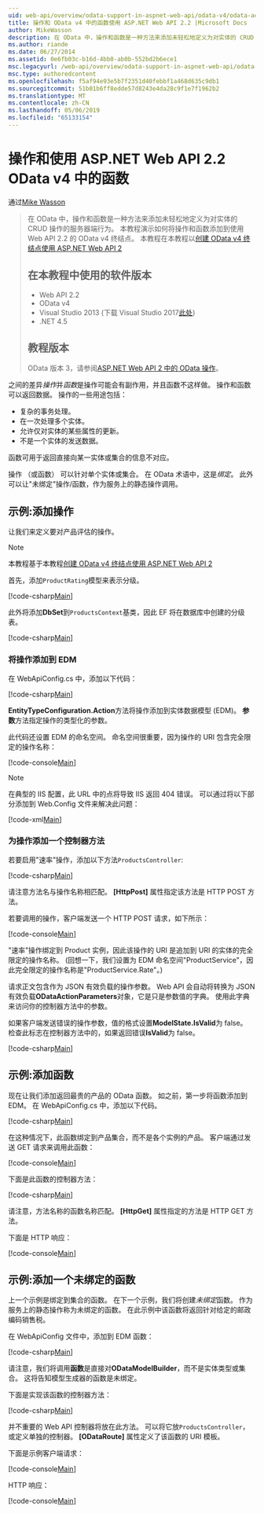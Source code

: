 ```yaml
---
uid: web-api/overview/odata-support-in-aspnet-web-api/odata-v4/odata-actions-and-functions
title: 操作和 OData v4 中的函数使用 ASP.NET Web API 2.2 |Microsoft Docs
author: MikeWasson
description: 在 OData 中，操作和函数是一种方法来添加未轻松地定义为对实体的 CRUD 操作的服务器端行为。 本教程演示如何...
ms.author: riande
ms.date: 06/27/2014
ms.assetid: 0e6fb03c-b16d-4bb0-ab0b-552bd2b6ece1
msc.legacyurl: /web-api/overview/odata-support-in-aspnet-web-api/odata-v4/odata-actions-and-functions
msc.type: authoredcontent
ms.openlocfilehash: f5af94e93e5b7f2351d40febbf1a468d635c9db1
ms.sourcegitcommit: 51b01b6ff8edde57d8243e4da28c9f1e7f1962b2
ms.translationtype: MT
ms.contentlocale: zh-CN
ms.lasthandoff: 05/06/2019
ms.locfileid: "65133154"
---
```

# <a name="actions-and-functions-in-odata-v4-using-aspnet-web-api-22"></a>操作和使用 ASP.NET Web API 2.2 OData v4 中的函数

通过[Mike Wasson](https://github.com/MikeWasson)

> 在 OData 中，操作和函数是一种方法来添加未轻松地定义为对实体的 CRUD 操作的服务器端行为。 本教程演示如何将操作和函数添加到使用 Web API 2.2 的 OData v4 终结点。 本教程在本教程以[创建 OData v4 终结点使用 ASP.NET Web API 2](create-an-odata-v4-endpoint.md)
>
> ## <a name="software-versions-used-in-the-tutorial"></a>在本教程中使用的软件版本
>
> - Web API 2.2
> - OData v4
> - Visual Studio 2013 (下载 Visual Studio 2017[此处](https://visualstudio.microsoft.com/downloads/?utm_medium=microsoft&utm_source=docs.microsoft.com&utm_campaign=button+cta&utm_content=download+vs2017))
> - .NET 4.5
>
> ## <a name="tutorial-versions"></a>教程版本
>
> OData 版本 3，请参阅[ASP.NET Web API 2 中的 OData 操作](../odata-v3/odata-actions.md)。

之间的差异*操作*并*函数*是操作可能会有副作用，并且函数不这样做。 操作和函数可以返回数据。 操作的一些用途包括：

- 复杂的事务处理。
- 在一次处理多个实体。
- 允许仅对实体的某些属性的更新。
- 不是一个实体的发送数据。

函数可用于返回直接向某一实体或集合的信息不对应。

操作 （或函数） 可以针对单个实体或集合。 在 OData 术语中，这是*绑定*。 此外可以让&quot;未绑定&quot;操作/函数，作为服务上的静态操作调用。

## <a name="example-adding-an-action"></a>示例:添加操作

让我们来定义要对产品评估的操作。

> [!NOTE]
> 本教程基于本教程[创建 OData v4 终结点使用 ASP.NET Web API 2](create-an-odata-v4-endpoint.md)

首先，添加`ProductRating`模型来表示分级。

[!code-csharp[Main](odata-actions-and-functions/samples/sample1.cs)]

此外将添加**DbSet**到`ProductsContext`基类，因此 EF 将在数据库中创建的分级表。

[!code-csharp[Main](odata-actions-and-functions/samples/sample2.cs)]

### <a name="add-the-action-to-the-edm"></a>将操作添加到 EDM

在 WebApiConfig.cs 中，添加以下代码：

[!code-csharp[Main](odata-actions-and-functions/samples/sample3.cs)]

**EntityTypeConfiguration.Action**方法将操作添加到实体数据模型 (EDM)。 **参数**方法指定操作的类型化的参数。

此代码还设置 EDM 的命名空间。 命名空间很重要，因为操作的 URI 包含完全限定的操作名称：

[!code-console[Main](odata-actions-and-functions/samples/sample4.cmd)]

> [!NOTE]
> 在典型的 IIS 配置，此 URL 中的点将导致 IIS 返回 404 错误。 可以通过将以下部分添加到 Web.Config 文件来解决此问题：

[!code-xml[Main](odata-actions-and-functions/samples/sample5.xml)]

### <a name="add-a-controller-method-for-the-action"></a>为操作添加一个控制器方法

若要启用&quot;速率&quot;操作，添加以下方法`ProductsController`:

[!code-csharp[Main](odata-actions-and-functions/samples/sample6.cs)]

请注意方法名与操作名称相匹配。 **[HttpPost]** 属性指定该方法是 HTTP POST 方法。

若要调用的操作，客户端发送一个 HTTP POST 请求，如下所示：

[!code-console[Main](odata-actions-and-functions/samples/sample7.cmd)]

&quot;速率&quot;操作绑定到 Product 实例，因此该操作的 URI 是追加到 URI 的实体的完全限定的操作名称。 (回想一下，我们设置为 EDM 命名空间&quot;ProductService&quot;，因此完全限定的操作名称是&quot;ProductService.Rate&quot;。)

请求正文包含作为 JSON 有效负载的操作参数。 Web API 会自动将转换为 JSON 有效负载**ODataActionParameters**对象，它是只是参数值的字典。 使用此字典来访问你的控制器方法中的参数。

如果客户端发送错误的操作参数，值的格式设置**ModelState.IsValid**为 false。 检查此标志在控制器方法中的，如果返回错误**IsValid**为 false。

[!code-csharp[Main](odata-actions-and-functions/samples/sample8.cs)]

## <a name="example-adding-a-function"></a>示例:添加函数

现在让我们添加返回最贵的产品的 OData 函数。 如之前，第一步将函数添加到 EDM。 在 WebApiConfig.cs 中，添加以下代码。

[!code-csharp[Main](odata-actions-and-functions/samples/sample9.cs)]

在这种情况下，此函数绑定到产品集合，而不是各个实例的产品。 客户端通过发送 GET 请求来调用此函数：

[!code-console[Main](odata-actions-and-functions/samples/sample10.cmd)]

下面是此函数的控制器方法：

[!code-csharp[Main](odata-actions-and-functions/samples/sample11.cs)]

请注意，方法名称的函数名称匹配。 **[HttpGet]** 属性指定的方法是 HTTP GET 方法。

下面是 HTTP 响应：

[!code-console[Main](odata-actions-and-functions/samples/sample12.cmd)]

## <a name="example-adding-an-unbound-function"></a>示例:添加一个未绑定的函数

上一个示例是绑定到集合的函数。 在下一个示例，我们将创建*未绑定*函数。 作为服务上的静态操作称为未绑定的函数。 在此示例中该函数将返回针对给定的邮政编码销售税。

在 WebApiConfig 文件中，添加到 EDM 函数：

[!code-csharp[Main](odata-actions-and-functions/samples/sample13.cs)]

请注意，我们将调用**函数**是直接对**ODataModelBuilder**，而不是实体类型或集合。 这将告知模型生成器的函数是未绑定。

下面是实现该函数的控制器方法：

[!code-csharp[Main](odata-actions-and-functions/samples/sample14.cs)]

并不重要的 Web API 控制器将放在此方法。 可以将它放`ProductsController`，或定义单独的控制器。 **[ODataRoute]** 属性定义了该函数的 URI 模板。

下面是示例客户端请求：

[!code-console[Main](odata-actions-and-functions/samples/sample15.cmd)]

HTTP 响应：

[!code-console[Main](odata-actions-and-functions/samples/sample16.cmd)]
